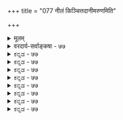 +++
title = "077 नीलं किञ्चित्तदानीमरुणमिति"

+++
<details><summary>मूलम्</summary>

नीलं किंचित्तदानीमरुणमिति न खल्विन्द्रजालादृतेऽद्धा नो चेदेवं विरोधः क्वचिदपि न भवेत् कश्च जैनेऽपराधः ।  
तस्मादीशो विरुद्धद्वितयमघटयन् सर्वशक्तिः कथं स्यान्मैवं व्याघातशून्येष्वनितरसुशकेष्वस्य तादृक्त्वसिद्धेः ॥ ७७ ॥
</details>

<details><summary>वरदार्य-सर्वाङ्कषा - ७७</summary>

परमात्मनः सर्वशक्तत्वमाशंक्य परिहरति - नीलमित्यादि । किञ्चित् **नीलं** = यत्किञ्चिद्वस्तु नीलं यदा वर्तते, **तदानीम्** = तदैव **अरुणमिति** = रक्तरूपं भवतीति चेत्, तत् इन्द्रजालात् **ऋते** = इन्द्रजालविद्यामन्तरा न **अद्धा** =न वास्तवं भवेत्। ऐन्द्रजालिका एव हि विद्यमानमविद्यमानं कुर्वन्ति, अविद्यमानमपि विद्यमानं प्रदर्शयन्ति, तद्वदेव जगदेव स्यात् । भगवांस्तु नैन्द्रजालिकः । अतस्तथा न कुर्यादेव । तथा च स कथं सर्वशक्तः? सत्यं तदेव । भगवान् किल महानैन्द्रजालिकः, मायायाः प्रभुः । मानवा अपि तथा कुर्युश्चेत्, अघटितघटनापटीयसः परमात्मनः कियदेतदिति चेत्, तत्राह - नो **चेत्** = अतः इन्द्रजालमन्तरापि तथा भवेच्चेत्, विरोधः परस्परं क्वचिदपि वस्तुनि न भवेत् । अस्त्वविरोधः, का हानिरिति चेत्, तर्हि — **जैने** = सर्वं सर्वात्मकमिति वादिनि जैने **कश्च** = को वा अपराधः ? अतस्स एवाङ्गीक्रियताम्, न खण्ड्यताम् । परं तु **खण्डनात्–तस्मात्** =अनेकान्तवादाभावात् **विरुद्धद्वितयम्** = परस्परविरुद्धं द्वयम् **अघटयन्** = अकुर्वन् **सर्वशक्तिः** = बहुव्रीहिः, सर्वशक्तियुक्तः कथं स्यात् ? तथोक्तिः कुत्रचित् अस्मदपेक्षयाधिकशक्तियुक्तत्वात् स्यात् । सन्ति मानवेष्वपि विचित्रशक्तियुक्ताः केचन भीमादिवत् । को विशेष ईस्वर इति पूर्वपक्षः ॥ 

। 

निराकरोति – मैवमिति । तत्र हेतु : – **व्याघातशून्येषु** = परस्परविरोधरहितेषु विषयेषु **अनितरसुशकेषु** = इतरैः मानवैस्सर्वथा कर्तुमशक्येषु विषयेषु **अस्य** = भगवतः **तादृक्त्वसिद्धेः** = तादृशविचित्रशक्तिमत्त्वस्य **सिद्धेः** = निश्चयात् सर्वशक्तो भगवानित्युच्यत इति । तथा च अघटितघटनाशक्तिर्नाम, देवादिभिरपि घटयितु- 

509 



223. 

[अवाप्तसमस्तकामत्वस्वरूपम् ] 

संगृह्य ज्ञानशक्ती कतिचन निखिलस्रष्टुरिच्छां तु नैच्छन् 

तस्यां द्वेषः क एषामनुमितिशरणानीकनासीरभाजाम् । श्रुत्या तद्बोधयत्नावभिदधति यदि क्षम्यतामेवमिच्छा 

निवार्द्धं त्वाप्तकामप्रभृतिवचनमप्यान्यपर्योपरुद्धम् ॥78॥ 

मशक्यं घटयतीत्यभिप्रायेणैव । नो चेत्, भगवान् सर्वज्ञश्चेत्, शशशृङ्गं जानाति, न वा? यदि जानाति, तर्हि भ्रान्तस्स्यात् । यदि न जानाति, असर्वज्ञः स्यादित्याक्षेपे, विद्यमानं सर्वं जानातीत्येव वक्तव्यम् । तद्वदेवात्रापि सर्वशक्त इत्यपि ज्ञेयम् ॥ 



अयमाशयः – आनन्दमीमांसायां मनुष्यगन्धर्वादारभ्य प्रजापतिपर्यन्तानामानन्दं परिचयार्थं शतगुणितोत्तरक्रमेणाभिधाय, तदुपरि ब्रह्मण आनन्दमुक्त्वा 'यतो वाचो निवर्तन्ते । आप्राप्य मनसा सह ' (तै.आ.8) इति ब्रह्मानन्दस्यापरिच्छिन्नतां श्रुतिराह । इदं भगवतो ज्ञानादीनामपि समानम् ॥ 

स्वध्वंसनेऽपि शक्तिः स्यात् ? न स्याद्वा परमात्मनः ? पक्षद्वयेऽपि दोषो हि स्पष्टः किं क्रियतां वद । पराकाष्ठऽविवेकस्य स्यादीदृशविचारणा । स्यादनर्थो महान् नूनं बुद्धिनाशश्च निश्चितः ॥ एवमादिविचारैर्हि प्रणष्टा हन्त ! हैतुकाः । मा गच्छ तेषां मार्गे त्वं यद्यात्महितमिच्छसि ॥ स्वसृज्यविषये शक्तिः संपूर्णा तस्य वर्तते । तावन्मात्रमलं नो हि, मर्यादा तावदेव नः ॥ अहंकारः कियानेषां स्वस्वरूपमजानताम् । हन्तैते मान्ति ते शक्तिं क्षमस्वैतान् दयानिधे ! ॥ ७७ ॥
</details>


<details><summary>ಕನ್ನಡ - ७७</summary>

परमात्मन सर्वशक्तिय विचारदल्लि आनुपपत्तियन्नु परिहरिसुत्तारॆ- तदानीं नीलं किञ्चित् इन्द्र जालात् ऋते अरुणमिति न खलु अद्दा - नीलियादुदन्नु आवागले कॆम्पागि माडलु ईश्वरनु सम र्थनॆ, अथवा असमर्थनॆ? इन्द्रजालविल्लदॆ कप्पु वास्तववागि कॆम्पागलु ऎन्दू साध्यविल्ल. नो चेत् एवं क्वचिदपि विरोधः न भवेत् 

श्लोक 78] 

तस्मादीशो 

नायकसर 

257 

विरुद्धद्वितयमघटियन् सर्वशक्तिः कथं स्यात् 

मैवं व्याघातशून्यष्ट नितरसुश कष्टस्य ता।सिद्धः ॥ 

[परमात्मनिगॆ ज्ञानदन्तॆ इच्छॆयू उण्टु 

-223- 

सङ्ग्रह्य ज्ञानय कचन निखिलस्पष्टुरिच्चां तु नैच्छन् 

2 

तस्यां द्वेषः क एषामनुमितिशरणानीकनासीरभाजां । 

हागॆ साध्यवादरॆ, हीगॆये जगत्तिनल्लि ईश्वरनु यावुदन्नु यावुदागि बेकादरू माडुवुदरिन्द विरोधवॆम्बुदे अळिदु होगुत्तदॆ. हीगा दरॆ, जैने कश्च अपराधः - जगत्तिनल्लि यावुदक्कू 

परस्पर विरोध इल्ल ऎन्दु हेळुव जैनरु मात्र एनु तप्पु माडिदरु! 

तस्मात् ईशः विरुद्धद्वयं अघटियन् कथं सर्वशक्तिति स्यात् आदकारण, कप्पन्नु कॆम्पु माडलु ईश्वरनिगू साध्यविल्लवॆन्दे ऒप्पबेकाद्दरिन्द, परमात्मनु सर्वशक्तनॆन्दु हेळलु हेगॆ साध्य ? 

हीगॆन्दरॆ, व्याघातशून्यषु अनितरसुशकेषु अस्य ता सिद्ध, मैनं परस्पर विरोधविल्लद कडॆयल्ले, उळिद यारिगू असाध्यवाद्दन्नु ईश्वरनु माडबल्लनॆम्बुदे, सर्वशक्तनॆम्बुदक्कॆ अर्थवाद्द रिन्द आ आक्षेप सरियल्ल. 

शङ्क-परमात्मनु सर्वशक्तनादरॆ, 'मॊलक्कू कॊम्बन्नु हुट्टिसलि'; ऎन्दू हुट्टिसदॆ इरुवुदरिन्द, आ शक्ति अवनिगॆ इल्लवॆन्दे हेळबेकु. आद कारण अवनन्नु 'सर्वशक्तनु' ऎन्दु हेगॆ हेळुत्तीरि? 

समाधान – सर्वशक्तनादमात्रक्कॆ, परमात्मनु हुच्चनल्ल. तन्न बायल्लि मण्णन्नु हाकिकॊळ्ळुव शक्ति मनुष्यनिगॆ इदॆयॆ, इल्लवॆ? इद्दरॆ, हाकिकॊळ्ळलि! हाकिकॊळ्ळदे इरुवुदरिन्द, अवनिगॆ आ शक्ति इल्लवॆन्दु ऒब्बनु केळिदरॆ इदु हुच्चन प्रश्नॆये हॊरतु, बुद्दिवन्तन प्रश्नॆयल्ल ऎन्दे उत्तर हेळबेकु. शक्ति इद्दमात्रक्कॆ एनन्नु बेकादरू माड बेकॆन्दु अर्थवल्ल. व्यवस्थित स्वभावदवनाद परमात्मनु कप्पन्नु कॆम्पु 

माडदे इरुवुदु भूषणवे हॊरतु दूषणवल्ल ॥ ७७ ।
</details>


<details><summary>ಕನ್ನಡ - ७७</summary>

परमात्मन सर्वशक्तिय विचारदल्लि आनुपपत्तियन्नु परिहरिसुत्तारॆ- तदानीं नीलं किञ्चित् इन्द्र जालात् ऋते अरुणमिति न खलु अद्दा - नीलियादुदन्नु आवागले कॆम्पागि माडलु ईश्वरनु सम र्थनॆ, अथवा असमर्थनॆ? इन्द्रजालविल्लदॆ कप्पु वास्तववागि कॆम्पागलु ऎन्दू साध्यविल्ल. नो चेत् एवं क्वचिदपि विरोधः न भवेत् 

श्लोक 78] 

तस्मादीशो 

नायकसर 

257 

विरुद्धद्वितयमघटियन् सर्वशक्तिः कथं स्यात् 

मैवं व्याघातशून्यष्ट नितरसुश कष्टस्य ता।सिद्धः ॥ 

[परमात्मनिगॆ ज्ञानदन्तॆ इच्छॆयू उण्टु 

-223- 

सङ्ग्रह्य ज्ञानय कचन निखिलस्पष्टुरिच्चां तु नैच्छन् 

2 

तस्यां द्वेषः क एषामनुमितिशरणानीकनासीरभाजां । 

हागॆ साध्यवादरॆ, हीगॆये जगत्तिनल्लि ईश्वरनु यावुदन्नु यावुदागि बेकादरू माडुवुदरिन्द विरोधवॆम्बुदे अळिदु होगुत्तदॆ. हीगा दरॆ, जैने कश्च अपराधः - जगत्तिनल्लि यावुदक्कू 

परस्पर विरोध इल्ल ऎन्दु हेळुव जैनरु मात्र एनु तप्पु माडिदरु! 

तस्मात् ईशः विरुद्धद्वयं अघटियन् कथं सर्वशक्तिति स्यात् आदकारण, कप्पन्नु कॆम्पु माडलु ईश्वरनिगू साध्यविल्लवॆन्दे ऒप्पबेकाद्दरिन्द, परमात्मनु सर्वशक्तनॆन्दु हेळलु हेगॆ साध्य ? 

हीगॆन्दरॆ, व्याघातशून्यषु अनितरसुशकेषु अस्य ता सिद्ध, मैनं परस्पर विरोधविल्लद कडॆयल्ले, उळिद यारिगू असाध्यवाद्दन्नु ईश्वरनु माडबल्लनॆम्बुदे, सर्वशक्तनॆम्बुदक्कॆ अर्थवाद्द रिन्द आ आक्षेप सरियल्ल. 

शङ्क-परमात्मनु सर्वशक्तनादरॆ, 'मॊलक्कू कॊम्बन्नु हुट्टिसलि'; ऎन्दू हुट्टिसदॆ इरुवुदरिन्द, आ शक्ति अवनिगॆ इल्लवॆन्दे हेळबेकु. आद कारण अवनन्नु 'सर्वशक्तनु' ऎन्दु हेगॆ हेळुत्तीरि? 

समाधान – सर्वशक्तनादमात्रक्कॆ, परमात्मनु हुच्चनल्ल. तन्न बायल्लि मण्णन्नु हाकिकॊळ्ळुव शक्ति मनुष्यनिगॆ इदॆयॆ, इल्लवॆ? इद्दरॆ, हाकिकॊळ्ळलि! हाकिकॊळ्ळदे इरुवुदरिन्द, अवनिगॆ आ शक्ति इल्लवॆन्दु ऒब्बनु केळिदरॆ इदु हुच्चन प्रश्नॆये हॊरतु, बुद्दिवन्तन प्रश्नॆयल्ल ऎन्दे उत्तर हेळबेकु. शक्ति इद्दमात्रक्कॆ एनन्नु बेकादरू माड बेकॆन्दु अर्थवल्ल. व्यवस्थित स्वभावदवनाद परमात्मनु कप्पन्नु कॆम्पु 

माडदे इरुवुदु भूषणवे हॊरतु दूषणवल्ल ॥ ७७ ।
</details>



<details><summary>ಕನ್ನಡ - ७७</summary>

परमात्मन सर्वशक्तिय विचारदल्लि आनुपपत्तियन्नु परिहरिसुत्तारॆ- तदानीं नीलं किञ्चित् इन्द्र जालात् ऋते अरुणमिति न खलु अद्दा - नीलियादुदन्नु आवागले कॆम्पागि माडलु ईश्वरनु सम र्थनॆ, अथवा असमर्थनॆ? इन्द्रजालविल्लदॆ कप्पु वास्तववागि कॆम्पागलु ऎन्दू साध्यविल्ल. नो चेत् एवं क्वचिदपि विरोधः न भवेत् 

श्लोक 78] 

तस्मादीशो 

नायकसर 

257 

विरुद्धद्वितयमघटियन् सर्वशक्तिः कथं स्यात् 

मैवं व्याघातशून्यष्ट नितरसुश कष्टस्य ता।सिद्धः ॥ 

[परमात्मनिगॆ ज्ञानदन्तॆ इच्छॆयू उण्टु 

-223- 

सङ्ग्रह्य ज्ञानय कचन निखिलस्पष्टुरिच्चां तु नैच्छन् 

2 

तस्यां द्वेषः क एषामनुमितिशरणानीकनासीरभाजां । 

हागॆ साध्यवादरॆ, हीगॆये जगत्तिनल्लि ईश्वरनु यावुदन्नु यावुदागि बेकादरू माडुवुदरिन्द विरोधवॆम्बुदे अळिदु होगुत्तदॆ. हीगा दरॆ, जैने कश्च अपराधः - जगत्तिनल्लि यावुदक्कू 

परस्पर विरोध इल्ल ऎन्दु हेळुव जैनरु मात्र एनु तप्पु माडिदरु! 

तस्मात् ईशः विरुद्धद्वयं अघटियन् कथं सर्वशक्तिति स्यात् आदकारण, कप्पन्नु कॆम्पु माडलु ईश्वरनिगू साध्यविल्लवॆन्दे ऒप्पबेकाद्दरिन्द, परमात्मनु सर्वशक्तनॆन्दु हेळलु हेगॆ साध्य ? 

हीगॆन्दरॆ, व्याघातशून्यषु अनितरसुशकेषु अस्य ता सिद्ध, मैनं परस्पर विरोधविल्लद कडॆयल्ले, उळिद यारिगू असाध्यवाद्दन्नु ईश्वरनु माडबल्लनॆम्बुदे, सर्वशक्तनॆम्बुदक्कॆ अर्थवाद्द रिन्द आ आक्षेप सरियल्ल. 

शङ्क-परमात्मनु सर्वशक्तनादरॆ, 'मॊलक्कू कॊम्बन्नु हुट्टिसलि'; ऎन्दू हुट्टिसदॆ इरुवुदरिन्द, आ शक्ति अवनिगॆ इल्लवॆन्दे हेळबेकु. आद कारण अवनन्नु 'सर्वशक्तनु' ऎन्दु हेगॆ हेळुत्तीरि? 

समाधान – सर्वशक्तनादमात्रक्कॆ, परमात्मनु हुच्चनल्ल. तन्न बायल्लि मण्णन्नु हाकिकॊळ्ळुव शक्ति मनुष्यनिगॆ इदॆयॆ, इल्लवॆ? इद्दरॆ, हाकिकॊळ्ळलि! हाकिकॊळ्ळदे इरुवुदरिन्द, अवनिगॆ आ शक्ति इल्लवॆन्दु ऒब्बनु केळिदरॆ इदु हुच्चन प्रश्नॆये हॊरतु, बुद्दिवन्तन प्रश्नॆयल्ल ऎन्दे उत्तर हेळबेकु. शक्ति इद्दमात्रक्कॆ एनन्नु बेकादरू माड बेकॆन्दु अर्थवल्ल. व्यवस्थित स्वभावदवनाद परमात्मनु कप्पन्नु कॆम्पु 

माडदे इरुवुदु भूषणवे हॊरतु दूषणवल्ल ॥ ७७ ।
</details>


<details><summary>ಕನ್ನಡ - ७७</summary>

परमात्मन सर्वशक्तिय विचारदल्लि आनुपपत्तियन्नु परिहरिसुत्तारॆ- तदानीं नीलं किञ्चित् इन्द्र जालात् ऋते अरुणमिति न खलु अद्दा - नीलियादुदन्नु आवागले कॆम्पागि माडलु ईश्वरनु सम र्थनॆ, अथवा असमर्थनॆ? इन्द्रजालविल्लदॆ कप्पु वास्तववागि कॆम्पागलु ऎन्दू साध्यविल्ल. नो चेत् एवं क्वचिदपि विरोधः न भवेत् 

श्लोक 78] 

तस्मादीशो 

नायकसर 

257 

विरुद्धद्वितयमघटियन् सर्वशक्तिः कथं स्यात् 

मैवं व्याघातशून्यष्ट नितरसुश कष्टस्य ता।सिद्धः ॥ 

[परमात्मनिगॆ ज्ञानदन्तॆ इच्छॆयू उण्टु 

-223- 

सङ्ग्रह्य ज्ञानय कचन निखिलस्पष्टुरिच्चां तु नैच्छन् 

2 

तस्यां द्वेषः क एषामनुमितिशरणानीकनासीरभाजां । 

हागॆ साध्यवादरॆ, हीगॆये जगत्तिनल्लि ईश्वरनु यावुदन्नु यावुदागि बेकादरू माडुवुदरिन्द विरोधवॆम्बुदे अळिदु होगुत्तदॆ. हीगा दरॆ, जैने कश्च अपराधः - जगत्तिनल्लि यावुदक्कू 

परस्पर विरोध इल्ल ऎन्दु हेळुव जैनरु मात्र एनु तप्पु माडिदरु! 

तस्मात् ईशः विरुद्धद्वयं अघटियन् कथं सर्वशक्तिति स्यात् आदकारण, कप्पन्नु कॆम्पु माडलु ईश्वरनिगू साध्यविल्लवॆन्दे ऒप्पबेकाद्दरिन्द, परमात्मनु सर्वशक्तनॆन्दु हेळलु हेगॆ साध्य ? 

हीगॆन्दरॆ, व्याघातशून्यषु अनितरसुशकेषु अस्य ता सिद्ध, मैनं परस्पर विरोधविल्लद कडॆयल्ले, उळिद यारिगू असाध्यवाद्दन्नु ईश्वरनु माडबल्लनॆम्बुदे, सर्वशक्तनॆम्बुदक्कॆ अर्थवाद्द रिन्द आ आक्षेप सरियल्ल. 

शङ्क-परमात्मनु सर्वशक्तनादरॆ, 'मॊलक्कू कॊम्बन्नु हुट्टिसलि'; ऎन्दू हुट्टिसदॆ इरुवुदरिन्द, आ शक्ति अवनिगॆ इल्लवॆन्दे हेळबेकु. आद कारण अवनन्नु 'सर्वशक्तनु' ऎन्दु हेगॆ हेळुत्तीरि? 

समाधान – सर्वशक्तनादमात्रक्कॆ, परमात्मनु हुच्चनल्ल. तन्न बायल्लि मण्णन्नु हाकिकॊळ्ळुव शक्ति मनुष्यनिगॆ इदॆयॆ, इल्लवॆ? इद्दरॆ, हाकिकॊळ्ळलि! हाकिकॊळ्ळदे इरुवुदरिन्द, अवनिगॆ आ शक्ति इल्लवॆन्दु ऒब्बनु केळिदरॆ इदु हुच्चन प्रश्नॆये हॊरतु, बुद्दिवन्तन प्रश्नॆयल्ल ऎन्दे उत्तर हेळबेकु. शक्ति इद्दमात्रक्कॆ एनन्नु बेकादरू माड बेकॆन्दु अर्थवल्ल. व्यवस्थित स्वभावदवनाद परमात्मनु कप्पन्नु कॆम्पु 

माडदे इरुवुदु भूषणवे हॊरतु दूषणवल्ल ॥ ७७ ।
</details>



<details><summary>ಕನ್ನಡ - ७७</summary>

परमात्मन सर्वशक्तिय विचारदल्लि आनुपपत्तियन्नु परिहरिसुत्तारॆ- तदानीं नीलं किञ्चित् इन्द्र जालात् ऋते अरुणमिति न खलु अद्दा - नीलियादुदन्नु आवागले कॆम्पागि माडलु ईश्वरनु सम र्थनॆ, अथवा असमर्थनॆ? इन्द्रजालविल्लदॆ कप्पु वास्तववागि कॆम्पागलु ऎन्दू साध्यविल्ल. नो चेत् एवं क्वचिदपि विरोधः न भवेत् 

श्लोक 78] 

तस्मादीशो 

नायकसर 

257 

विरुद्धद्वितयमघटियन् सर्वशक्तिः कथं स्यात् 

मैवं व्याघातशून्यष्ट नितरसुश कष्टस्य ता।सिद्धः ॥ 

[परमात्मनिगॆ ज्ञानदन्तॆ इच्छॆयू उण्टु 

-223- 

सङ्ग्रह्य ज्ञानय कचन निखिलस्पष्टुरिच्चां तु नैच्छन् 

2 

तस्यां द्वेषः क एषामनुमितिशरणानीकनासीरभाजां । 

हागॆ साध्यवादरॆ, हीगॆये जगत्तिनल्लि ईश्वरनु यावुदन्नु यावुदागि बेकादरू माडुवुदरिन्द विरोधवॆम्बुदे अळिदु होगुत्तदॆ. हीगा दरॆ, जैने कश्च अपराधः - जगत्तिनल्लि यावुदक्कू 

परस्पर विरोध इल्ल ऎन्दु हेळुव जैनरु मात्र एनु तप्पु माडिदरु! 

तस्मात् ईशः विरुद्धद्वयं अघटियन् कथं सर्वशक्तिति स्यात् आदकारण, कप्पन्नु कॆम्पु माडलु ईश्वरनिगू साध्यविल्लवॆन्दे ऒप्पबेकाद्दरिन्द, परमात्मनु सर्वशक्तनॆन्दु हेळलु हेगॆ साध्य ? 

हीगॆन्दरॆ, व्याघातशून्यषु अनितरसुशकेषु अस्य ता सिद्ध, मैनं परस्पर विरोधविल्लद कडॆयल्ले, उळिद यारिगू असाध्यवाद्दन्नु ईश्वरनु माडबल्लनॆम्बुदे, सर्वशक्तनॆम्बुदक्कॆ अर्थवाद्द रिन्द आ आक्षेप सरियल्ल. 

शङ्क-परमात्मनु सर्वशक्तनादरॆ, 'मॊलक्कू कॊम्बन्नु हुट्टिसलि'; ऎन्दू हुट्टिसदॆ इरुवुदरिन्द, आ शक्ति अवनिगॆ इल्लवॆन्दे हेळबेकु. आद कारण अवनन्नु 'सर्वशक्तनु' ऎन्दु हेगॆ हेळुत्तीरि? 

समाधान – सर्वशक्तनादमात्रक्कॆ, परमात्मनु हुच्चनल्ल. तन्न बायल्लि मण्णन्नु हाकिकॊळ्ळुव शक्ति मनुष्यनिगॆ इदॆयॆ, इल्लवॆ? इद्दरॆ, हाकिकॊळ्ळलि! हाकिकॊळ्ळदे इरुवुदरिन्द, अवनिगॆ आ शक्ति इल्लवॆन्दु ऒब्बनु केळिदरॆ इदु हुच्चन प्रश्नॆये हॊरतु, बुद्दिवन्तन प्रश्नॆयल्ल ऎन्दे उत्तर हेळबेकु. शक्ति इद्दमात्रक्कॆ एनन्नु बेकादरू माड बेकॆन्दु अर्थवल्ल. व्यवस्थित स्वभावदवनाद परमात्मनु कप्पन्नु कॆम्पु 

माडदे इरुवुदु भूषणवे हॊरतु दूषणवल्ल ॥ ७७ ।
</details>


<details><summary>ಕನ್ನಡ - ७७</summary>

परमात्मन सर्वशक्तिय विचारदल्लि आनुपपत्तियन्नु परिहरिसुत्तारॆ- तदानीं नीलं किञ्चित् इन्द्र जालात् ऋते अरुणमिति न खलु अद्दा - नीलियादुदन्नु आवागले कॆम्पागि माडलु ईश्वरनु सम र्थनॆ, अथवा असमर्थनॆ? इन्द्रजालविल्लदॆ कप्पु वास्तववागि कॆम्पागलु ऎन्दू साध्यविल्ल. नो चेत् एवं क्वचिदपि विरोधः न भवेत् 

श्लोक 78] 

तस्मादीशो 

नायकसर 

257 

विरुद्धद्वितयमघटियन् सर्वशक्तिः कथं स्यात् 

मैवं व्याघातशून्यष्ट नितरसुश कष्टस्य ता।सिद्धः ॥ 

[परमात्मनिगॆ ज्ञानदन्तॆ इच्छॆयू उण्टु 

-223- 

सङ्ग्रह्य ज्ञानय कचन निखिलस्पष्टुरिच्चां तु नैच्छन् 

2 

तस्यां द्वेषः क एषामनुमितिशरणानीकनासीरभाजां । 

हागॆ साध्यवादरॆ, हीगॆये जगत्तिनल्लि ईश्वरनु यावुदन्नु यावुदागि बेकादरू माडुवुदरिन्द विरोधवॆम्बुदे अळिदु होगुत्तदॆ. हीगा दरॆ, जैने कश्च अपराधः - जगत्तिनल्लि यावुदक्कू 

परस्पर विरोध इल्ल ऎन्दु हेळुव जैनरु मात्र एनु तप्पु माडिदरु! 

तस्मात् ईशः विरुद्धद्वयं अघटियन् कथं सर्वशक्तिति स्यात् आदकारण, कप्पन्नु कॆम्पु माडलु ईश्वरनिगू साध्यविल्लवॆन्दे ऒप्पबेकाद्दरिन्द, परमात्मनु सर्वशक्तनॆन्दु हेळलु हेगॆ साध्य ? 

हीगॆन्दरॆ, व्याघातशून्यषु अनितरसुशकेषु अस्य ता सिद्ध, मैनं परस्पर विरोधविल्लद कडॆयल्ले, उळिद यारिगू असाध्यवाद्दन्नु ईश्वरनु माडबल्लनॆम्बुदे, सर्वशक्तनॆम्बुदक्कॆ अर्थवाद्द रिन्द आ आक्षेप सरियल्ल. 

शङ्क-परमात्मनु सर्वशक्तनादरॆ, 'मॊलक्कू कॊम्बन्नु हुट्टिसलि'; ऎन्दू हुट्टिसदॆ इरुवुदरिन्द, आ शक्ति अवनिगॆ इल्लवॆन्दे हेळबेकु. आद कारण अवनन्नु 'सर्वशक्तनु' ऎन्दु हेगॆ हेळुत्तीरि? 

समाधान – सर्वशक्तनादमात्रक्कॆ, परमात्मनु हुच्चनल्ल. तन्न बायल्लि मण्णन्नु हाकिकॊळ्ळुव शक्ति मनुष्यनिगॆ इदॆयॆ, इल्लवॆ? इद्दरॆ, हाकिकॊळ्ळलि! हाकिकॊळ्ळदे इरुवुदरिन्द, अवनिगॆ आ शक्ति इल्लवॆन्दु ऒब्बनु केळिदरॆ इदु हुच्चन प्रश्नॆये हॊरतु, बुद्दिवन्तन प्रश्नॆयल्ल ऎन्दे उत्तर हेळबेकु. शक्ति इद्दमात्रक्कॆ एनन्नु बेकादरू माड बेकॆन्दु अर्थवल्ल. व्यवस्थित स्वभावदवनाद परमात्मनु कप्पन्नु कॆम्पु 

माडदे इरुवुदु भूषणवे हॊरतु दूषणवल्ल ॥ ७७ ।
</details>



<details><summary>ಕನ್ನಡ - ७७</summary>

परमात्मन सर्वशक्तिय विचारदल्लि आनुपपत्तियन्नु परिहरिसुत्तारॆ- तदानीं नीलं किञ्चित् इन्द्र जालात् ऋते अरुणमिति न खलु अद्दा - नीलियादुदन्नु आवागले कॆम्पागि माडलु ईश्वरनु सम र्थनॆ, अथवा असमर्थनॆ? इन्द्रजालविल्लदॆ कप्पु वास्तववागि कॆम्पागलु ऎन्दू साध्यविल्ल. नो चेत् एवं क्वचिदपि विरोधः न भवेत् 

श्लोक 78] 

तस्मादीशो 

नायकसर 

257 

विरुद्धद्वितयमघटियन् सर्वशक्तिः कथं स्यात् 

मैवं व्याघातशून्यष्ट नितरसुश कष्टस्य ता।सिद्धः ॥ 

[परमात्मनिगॆ ज्ञानदन्तॆ इच्छॆयू उण्टु 

-223- 

सङ्ग्रह्य ज्ञानय कचन निखिलस्पष्टुरिच्चां तु नैच्छन् 

2 

तस्यां द्वेषः क एषामनुमितिशरणानीकनासीरभाजां । 

हागॆ साध्यवादरॆ, हीगॆये जगत्तिनल्लि ईश्वरनु यावुदन्नु यावुदागि बेकादरू माडुवुदरिन्द विरोधवॆम्बुदे अळिदु होगुत्तदॆ. हीगा दरॆ, जैने कश्च अपराधः - जगत्तिनल्लि यावुदक्कू 

परस्पर विरोध इल्ल ऎन्दु हेळुव जैनरु मात्र एनु तप्पु माडिदरु! 

तस्मात् ईशः विरुद्धद्वयं अघटियन् कथं सर्वशक्तिति स्यात् आदकारण, कप्पन्नु कॆम्पु माडलु ईश्वरनिगू साध्यविल्लवॆन्दे ऒप्पबेकाद्दरिन्द, परमात्मनु सर्वशक्तनॆन्दु हेळलु हेगॆ साध्य ? 

हीगॆन्दरॆ, व्याघातशून्यषु अनितरसुशकेषु अस्य ता सिद्ध, मैनं परस्पर विरोधविल्लद कडॆयल्ले, उळिद यारिगू असाध्यवाद्दन्नु ईश्वरनु माडबल्लनॆम्बुदे, सर्वशक्तनॆम्बुदक्कॆ अर्थवाद्द रिन्द आ आक्षेप सरियल्ल. 

शङ्क-परमात्मनु सर्वशक्तनादरॆ, 'मॊलक्कू कॊम्बन्नु हुट्टिसलि'; ऎन्दू हुट्टिसदॆ इरुवुदरिन्द, आ शक्ति अवनिगॆ इल्लवॆन्दे हेळबेकु. आद कारण अवनन्नु 'सर्वशक्तनु' ऎन्दु हेगॆ हेळुत्तीरि? 

समाधान – सर्वशक्तनादमात्रक्कॆ, परमात्मनु हुच्चनल्ल. तन्न बायल्लि मण्णन्नु हाकिकॊळ्ळुव शक्ति मनुष्यनिगॆ इदॆयॆ, इल्लवॆ? इद्दरॆ, हाकिकॊळ्ळलि! हाकिकॊळ्ळदे इरुवुदरिन्द, अवनिगॆ आ शक्ति इल्लवॆन्दु ऒब्बनु केळिदरॆ इदु हुच्चन प्रश्नॆये हॊरतु, बुद्दिवन्तन प्रश्नॆयल्ल ऎन्दे उत्तर हेळबेकु. शक्ति इद्दमात्रक्कॆ एनन्नु बेकादरू माड बेकॆन्दु अर्थवल्ल. व्यवस्थित स्वभावदवनाद परमात्मनु कप्पन्नु कॆम्पु 

माडदे इरुवुदु भूषणवे हॊरतु दूषणवल्ल ॥ ७७ ।
</details>


<details><summary>ಕನ್ನಡ - ७७</summary>

परमात्मन सर्वशक्तिय विचारदल्लि आनुपपत्तियन्नु परिहरिसुत्तारॆ- तदानीं नीलं किञ्चित् इन्द्र जालात् ऋते अरुणमिति न खलु अद्दा - नीलियादुदन्नु आवागले कॆम्पागि माडलु ईश्वरनु सम र्थनॆ, अथवा असमर्थनॆ? इन्द्रजालविल्लदॆ कप्पु वास्तववागि कॆम्पागलु ऎन्दू साध्यविल्ल. नो चेत् एवं क्वचिदपि विरोधः न भवेत् 

श्लोक 78] 

तस्मादीशो 

नायकसर 

257 

विरुद्धद्वितयमघटियन् सर्वशक्तिः कथं स्यात् 

मैवं व्याघातशून्यष्ट नितरसुश कष्टस्य ता।सिद्धः ॥ 

[परमात्मनिगॆ ज्ञानदन्तॆ इच्छॆयू उण्टु 

-223- 

सङ्ग्रह्य ज्ञानय कचन निखिलस्पष्टुरिच्चां तु नैच्छन् 

2 

तस्यां द्वेषः क एषामनुमितिशरणानीकनासीरभाजां । 

हागॆ साध्यवादरॆ, हीगॆये जगत्तिनल्लि ईश्वरनु यावुदन्नु यावुदागि बेकादरू माडुवुदरिन्द विरोधवॆम्बुदे अळिदु होगुत्तदॆ. हीगा दरॆ, जैने कश्च अपराधः - जगत्तिनल्लि यावुदक्कू 

परस्पर विरोध इल्ल ऎन्दु हेळुव जैनरु मात्र एनु तप्पु माडिदरु! 

तस्मात् ईशः विरुद्धद्वयं अघटियन् कथं सर्वशक्तिति स्यात् आदकारण, कप्पन्नु कॆम्पु माडलु ईश्वरनिगू साध्यविल्लवॆन्दे ऒप्पबेकाद्दरिन्द, परमात्मनु सर्वशक्तनॆन्दु हेळलु हेगॆ साध्य ? 

हीगॆन्दरॆ, व्याघातशून्यषु अनितरसुशकेषु अस्य ता सिद्ध, मैनं परस्पर विरोधविल्लद कडॆयल्ले, उळिद यारिगू असाध्यवाद्दन्नु ईश्वरनु माडबल्लनॆम्बुदे, सर्वशक्तनॆम्बुदक्कॆ अर्थवाद्द रिन्द आ आक्षेप सरियल्ल. 

शङ्क-परमात्मनु सर्वशक्तनादरॆ, 'मॊलक्कू कॊम्बन्नु हुट्टिसलि'; ऎन्दू हुट्टिसदॆ इरुवुदरिन्द, आ शक्ति अवनिगॆ इल्लवॆन्दे हेळबेकु. आद कारण अवनन्नु 'सर्वशक्तनु' ऎन्दु हेगॆ हेळुत्तीरि? 

समाधान – सर्वशक्तनादमात्रक्कॆ, परमात्मनु हुच्चनल्ल. तन्न बायल्लि मण्णन्नु हाकिकॊळ्ळुव शक्ति मनुष्यनिगॆ इदॆयॆ, इल्लवॆ? इद्दरॆ, हाकिकॊळ्ळलि! हाकिकॊळ्ळदे इरुवुदरिन्द, अवनिगॆ आ शक्ति इल्लवॆन्दु ऒब्बनु केळिदरॆ इदु हुच्चन प्रश्नॆये हॊरतु, बुद्दिवन्तन प्रश्नॆयल्ल ऎन्दे उत्तर हेळबेकु. शक्ति इद्दमात्रक्कॆ एनन्नु बेकादरू माड बेकॆन्दु अर्थवल्ल. व्यवस्थित स्वभावदवनाद परमात्मनु कप्पन्नु कॆम्पु 

माडदे इरुवुदु भूषणवे हॊरतु दूषणवल्ल ॥ ७७ ।
</details>

